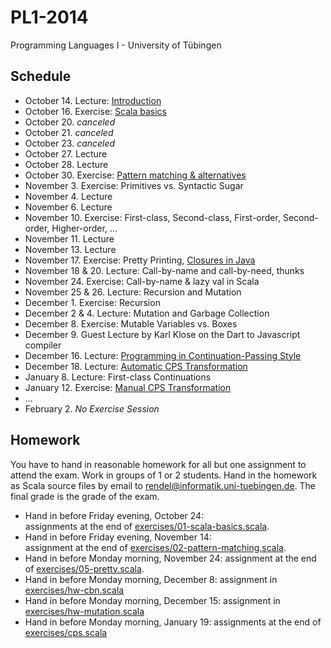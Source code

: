 PL1-2014
========

Programming Languages I - University of Tübingen

Schedule
--------

 * October 14. Lecture: [Introduction](lecturenotes/01-intro.markdown)
 * October 16. Exercise:  [Scala basics](exercises/01-scala-basics.scala)
 * October 20. *canceled*
 * October 21. *canceled*
 * October 23. *canceled*
 * October 27. Lecture
 * October 28. Lecture
 * October 30. Exercise: [Pattern matching & alternatives](exercises/02-pattern-matching.scala)
 * November 3. Exercise: Primitives vs. Syntactic Sugar
 * November 4. Lecture
 * November 6. Lecture
 * November 10. Exercise: First-class, Second-class, First-order, Second-order, Higher-order, ...
 * November 11. Lecture
 * November 13. Lecture
 * November 17. Exercise: Pretty Printing, [Closures in Java](exercises/Closures.java)
 * November 18 & 20. Lecture: Call-by-name and call-by-need, thunks
 * November 24. Exercise: Call-by-name & lazy val in Scala
 * November 25 & 26. Lecture: Recursion and Mutation
 * December 1. Exercise: Recursion
 * December 2 & 4. Lecture: Mutation and Garbage Collection
 * December 8. Exercise: Mutable Variables vs. Boxes
 * December 9. Guest Lecture by Karl Klose on the Dart to Javascript compiler
 * December 16. Lecture: [Programming in Continuation-Passing Style](lecturenotes/13-continuations-1.scala)
 * December 18. Lecture: [Automatic CPS Transformation](lecturenotes/14-continuations-2.scala)
 * January 8. Lecture: First-class Continuations
 * January 12. Exercise: [Manual CPS Transformation](exercises/cps.scala)
 * ...
 * February 2. *No Exercise Session*

Homework
--------

You have to hand in reasonable homework for all but one assignment to attend the exam. Work in groups of 1 or 2 students. Hand in the homework as Scala source files by email to rendel@informatik.uni-tuebingen.de. The final grade is the grade of the exam.

 * Hand in before Friday evening, October 24:  
   assignments at the end of [exercises/01-scala-basics.scala](exercises/01-scala-basics.scala).
 * Hand in before Friday evening, November 14:  
   assignment at the end of [exercises/02-pattern-matching.scala](exercises/02-pattern-matching.scala).
 * Hand in before Monday morning, November 24:
   assignment at the end of [exercises/05-pretty.scala](exercises/05-pretty.scala).
 * Hand in before Monday morning, December 8:
   assignment in [exercises/hw-cbn.scala](exercises/hw-cbn.scala)
 * Hand in before Monday morning, December 15:
   assignment in [exercises/hw-mutation.scala](exercises/hw-mutation.scala)
 * Hand in before Monday morning, January 19:
   assignments at the end of [exercises/cps.scala](exercises/cps.scala)
